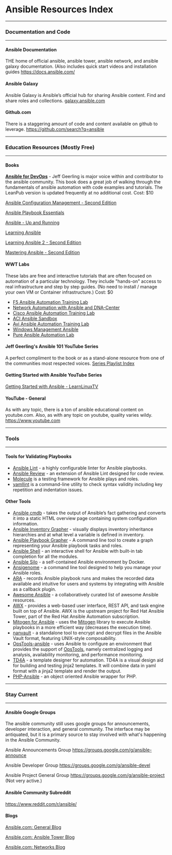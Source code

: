 # **Ansible Resources Index**

------

### Documentation and Code

------

#### **Ansible Documentation**

THE home of official ansible, ansible tower, ansible network, and ansible galaxy documentation.  (Also includes quick start videos and installation guides https://docs.ansible.com/



#### **Ansible Galaxy**

Ansible Galaxy is Ansible’s official hub for sharing Ansible content.  Find and share roles and collections. [galaxy.ansible.com](https://galaxy.ansible.com/home)



#### **Github.com**

There is a staggering amount of code and content available on github to leverage. https://github.com/search?q=ansible



------

### Education Resources (Mostly Free)

------

#### Books
[**Ansible for DevOps**]( https://www.ansiblefordevops.com/) - Jeff Geerling is major voice within and contributor to the ansible community.  This book does a great job of walking through the fundamentals of ansible automation with code examples and tutorials.  The LeanPub version is updated frequently at no additional cost.  Cost: $10

[Ansible Configuration Management - Second Edition](https://www.packtpub.com/networking-and-servers/ansible-configuration-management-second-edition)

[Ansible Playbook Essentials](https://www.packtpub.com/networking-and-servers/ansible-playbook-essentials)

[Ansible - Up and Running](http://shop.oreilly.com/product/0636920035626.do)

[Learning Ansible](https://www.packtpub.com/networking-and-servers/learning-ansible)

[Learning Ansible 2 - Second Edition](https://www.packtpub.com/networking-and-servers/learning-ansible-2-second-edition)

[Mastering Ansible - Second Edition](https://www.packtpub.com/networking-and-servers/mastering-ansible-second-edition)



#### **WWT Labs**

These labs are free and interactive tutorials that are often focused on automation of a particular technology.  They include "hands-on" access to real infrastructure and step by step guides.  (No need to install / manage your own VM or Container infrastructure.)  Cost: $0

- [F5 Ansible Automation Training Lab](https://www.wwt.com/lab/f5-ansible-automation-training-lab)
- [Network Automation with Ansible and DNA-Center](https://www.wwt.com/lab/network-automation-with-ansible-dna-center)
- [Cisco Ansible Automation Training Lab](https://www.wwt.com/lab/cisco-ansible-automation-training-lab)
- [ACI Ansible Sandbox](https://www.wwt.com/lab/aci-ansible-sandbox)
- [Avi Ansible Automation Training Lab](https://www.wwt.com/lab/avi-ansible-automation-training-lab)
- [Windows Management Ansible](https://www.wwt.com/lab/windows-management-ansible)
- [Pure Ansible Automation Lab](https://www.wwt.com/lab/pure-ansible-automation-lab)



#### **Jeff Geerling's Ansible 101 YouTube Series**

A perfect compliment to the book or as a stand-alone resource from one of the communities most respected voices. [Series Playlist Index](https://www.youtube.com/playlist?list=PL2_OBreMn7FqZkvMYt6ATmgC0KAGGJNAN)



#### Getting Started with Ansible YouTube Series

[Getting Started with Ansible - LearnLinuxTV](https://www.youtube.com/playlist?list=PLT98CRl2KxKEUHie1m24-wkyHpEsa4Y70)



#### YouTube - General

As with any topic, there is a ton of ansible educational content on youtube.com.   Also, as with any topic on youtube, quality varies wildy. https://www.youtube.com

------

### Tools

------

#### Tools for Validating Playbooks

- [Ansible Lint](https://docs.ansible.com/ansible-lint/index.html) - a highly configurable linter for Ansible playbooks.
- [Ansible Review](https://github.com/willthames/ansible-review) - an extension of Ansible Lint designed for code review.
- [Molecule](https://molecule.readthedocs.io/en/latest/) is a testing framework for Ansible plays and roles.
- [yamllint](https://yamllint.readthedocs.io/en/stable/) is a command-line utility to check syntax validity including key repetition and indentation issues.



#### Other Tools

- [Ansible cmdb](https://github.com/fboender/ansible-cmdb) - takes the output of Ansible’s fact gathering and converts it into a  static HTML overview page containing system configuration information.
- [Ansible Inventory Grapher](https://github.com/willthames/ansible-inventory-grapher) - visually displays inventory inheritance hierarchies and at what level a variable is defined in inventory.
- [Ansible Playbook Grapher](https://github.com/haidaraM/ansible-playbook-grapher) - A command line tool to create a graph representing your Ansible playbook tasks and roles.
- [Ansible Shell](https://github.com/dominis/ansible-shell) - an interactive shell for Ansible with built-in tab completion for all the modules.
- [Ansible Silo](https://github.com/groupon/ansible-silo) - a self-contained Ansible environment by Docker.
- [Ansigenome](https://github.com/nickjj/ansigenome) - a command line tool designed to help you manage your Ansible roles.
- [ARA](https://github.com/openstack/ara) - records Ansible playbook runs and makes the recorded data available  and intuitive for users and systems by integrating with Ansible as a  callback plugin.
- [Awesome Ansible](https://github.com/jdauphant/awesome-ansible) - a collaboratively curated list of awesome Ansible resources.
- [AWX](https://github.com/ansible/awx) - provides a web-based user interface, REST API, and task engine built  on top of Ansible. AWX is the upstream project for Red Hat Ansible  Tower, part of the Red Hat Ansible Automation subscription.
- [Mitogen for Ansible](https://mitogen.networkgenomics.com/ansible_detailed.html) - uses the [Mitogen](https://github.com/dw/mitogen/) library to execute Ansible playbooks in a more efficient way (decreases the execution time).
- [nanvault](https://github.com/marcobellaccini/nanvault) - a standalone tool to encrypt and decrypt files in the Ansible Vault format, featuring UNIX-style composability.
- [OpsTools-ansible](https://github.com/centos-opstools/opstools-ansible) - uses Ansible to configure an environment that provides the support of [OpsTools](https://wiki.centos.org/SpecialInterestGroup/OpsTools), namely centralized logging and analysis, availability monitoring, and performance monitoring.
- [TD4A](https://github.com/cidrblock/td4a) - a template designer for automation. TD4A is a visual design aid for  building and testing jinja2 templates. It will combine data in yaml  format with a jinja2 template and render the output.
- [PHP-Ansible](https://github.com/maschmann/php-ansible) - an object oriented Ansible wrapper for PHP.



------

### **Stay Current**

------

#### **Ansible Google Groups**

The ansible community still uses google groups for announcements, developer interaction, and general community.  The interface may be antiquated, but it is a primary source to stay involved with what's happening in the Ansible Community.

Ansible Announcements Group https://groups.google.com/g/ansible-announce

Ansible Developer Group https://groups.google.com/g/ansible-devel

Ansible Project General Group https://groups.google.com/g/ansible-project  (Not very active.)



#### **Ansible Community Subreddit**

https://www.reddit.com/r/ansible/



#### Blogs

[Ansible.com: General Blog](https://www.ansible.com/blog/topic/ansible)

[Ansible.com: Ansible Tower Blog](https://www.ansible.com/blog/topic/ansible-tower)

[Ansible.com: Networks Blog](https://www.ansible.com/blog/topic/networks)

